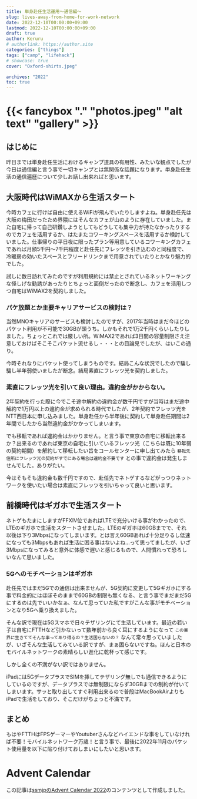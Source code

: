 ```yaml
---
title: 単身赴任生活運用〜通信編〜
slug: lives-away-from-home-for-work-network
date: 2022-12-10T00:00:00+09:00
lastmod: 2022-12-10T00:00:00+09:00
draft: true
author: Keruru
# authorlink: https://author.site
categories: ["things"]
tags: ["camp", "lifehack"]
# showcase: true
cover: "Oxford-shirts.jpeg"

archives: "2022"
toc: true
---
```

# {{< fancybox "." "photos.jpeg" "alt text" "gallery" >}}

## はじめに
昨日までは単身赴任生活におけるキャンプ道具の有用性、みたいな観点でしたが今日は通信編と言う事で一切キャンプとは無関係な話題になります。単身赴任生活の通信遍歴について少しお話し出来ればと思います。

## 大阪時代はWiMAXから生活スタート
今時カフェに行けば自由に使えるWiFiが飛んでいたりしますよね。単身赴任先は大阪の梅田だったため界隈にはそんなカフェが山のように存在していました。また自宅に帰って自己研鑽しようとしてもどうしても集中力が持たなかったりするのでカフェを活用するか、はたまたコワーキングスペースを活用するか検討していました。仕事帰りの平日夜に限ったプラン等用意しているコワーキングカフェであれば月額5千円〜7千円程度と赴任先にフレッツを引き込むのと同程度で、冷暖房の効いたスペースとフリードリンクまで用意されていたりとかなり魅力的でした。

試しに数日訪れてみたのですが利用規約には禁止とされているネットワーキングな怪しげな勧誘があったりとちょっと面倒だったので断念し、カフェを活用しつつ自宅はWiMAX2を契約しました。

### パケ放題とか主要キャリアサービスの検討は？
当然MNOキャリアのサービスも検討したのですが、2017年当時はまだ今ほどのパケット利用が不可能で30GBが頭うち。しかもそれで1万2千円くらいしたりしました。ちょっとこれでは厳しい所。WiMAX2であれば3日間の容量制限さえ注意しておけばそこそこパケット流せるし・・・との目論見でしたが、はいこの通り。


今時それなりにパケット使ってしまうものです。結局こんな状況でしたので騙し騙し半年弱使いましたが断念。結局素直にフレッツ光を契約しました。

### 素直にフレッツ光を引いて良い理由。違約金がかからない。
2年契約を行った際に今でこそ途中解約の違約金が数千円ですが当時はまだ途中解約で1万円以上の違約金が求められる時代でしたが、2年契約でフレッツ光をNTT西日本に申し込みました。単身赴任から半年後に契約して単身赴任期間は2年間でしたから当然違約金がかかってしまいます。

でも移転であれば違約金はかかりません。と言う事で東京の自宅に移転出来るか？出来るのであれば東京の自宅に引いているフレッツ光（こちらは既に10年弱の契約期間）を解約して移転したい旨をコールセンターに申し出てみたら `移転先住所にフレッツ光の契約がすでにある場合は違約金不要です` との事で違約金は発生しませんでした。ありがたい。

今はそもそも違約金も数千円ですので、赴任先でネトゲするなどがっつりネットワークを使いたい場合は素直にフレッツを引いちゃって良いと思います。

## 前橋時代はギガホで生活スタート
ネトゲもたまにしますがFFXIV位であればLTEで充分いける事がわかったので、LTEのギガホで生活をスタートさせました。LTEのギガホは60GBまでで、それ以後は下り3Mbpsになってしまいます。とは言え60GBあれば十分足りるし低速になっても3Mbpsもあれば生活に困る事はないよね...って思ってましたが、いざ3Mbpsになってみると意外に体感で遅いと感じるもので、人間慣れって恐ろしいなんて思いました。

### 5Gへのモチベーションはギガホ
赴任先ではまだ5Gでの通信は出来ませんが、5G契約に変更して5Gギガホにする事で料金的にはほぼそのままで60GBの制限も無くなる、と言う事でまだまだ5Gにするのは先でいいかなぁ、なんて思っていた私ですがこんな事がモチベーションとなり5Gへ乗り換えました。

そんな訳で現在は5Gスマホで日々テザリングにて生活しています。最近の若い子は自宅にFTTHなど引かないって数年前から良く耳にするようになって `この業界に生きててそんな事ってあり得るの？生活困らないの？` なんて常々思っていましたが、いざそんな生活してみている訳ですが、まぁ困らないですね。ほんと日本のモバイルネットワークの素晴らしい進化に乾杯って感じです。

しかし全くの不満がない訳ではありません。

iPadには5GデータプラスでSIMを挿してテザリング無しでも通信できるようにしているのですが、データプラスでは無制限にならず30GBまでの制約が付いてしまいます。サッと取り出してすぐ利用出来るので普段はMacBookAirよりもiPadで生活をしており、そこだけがちょっと不満です。

## まとめ
もはやFTTHはFPSゲーマーやYoutuberさんなどハイエンドな事をしていなければ不要！モバイルネットワーク万歳！と言う事で、最後に2022年11月のパケット使用量を以下に貼り付けておしまいにしたいと思います。


# Advent Calendar
この記事は[ssmjpのAdvent Calendar 2022](https://adventar.org/calendars/8092)のコンテンツとして作成しました。

